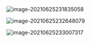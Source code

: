 ![image-20210625231835058](C:\Users\rlwb\AppData\Roaming\Typora\typora-user-images\image-20210625231835058.png)

![image-20210625232648079](C:\Users\rlwb\AppData\Roaming\Typora\typora-user-images\image-20210625232648079.png)

![image-20210625233007317](C:\Users\rlwb\AppData\Roaming\Typora\typora-user-images\image-20210625233007317.png)